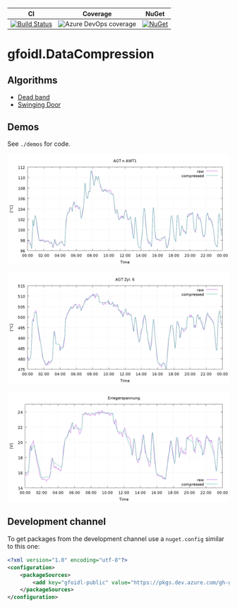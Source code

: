 | CI | Coverage | NuGet |
| -- | -- | -- |
| [![Build Status](https://dev.azure.com/gh-gfoidl/github-Projects/_apis/build/status/.NET/DataCompression?branchName=master)](https://dev.azure.com/gh-gfoidl/github-Projects/_build/latest?definitionId=36&branchName=master) | ![Azure DevOps coverage](https://img.shields.io/azure-devops/coverage/gh-gfoidl/github-Projects/36?style=flat-square) | [![NuGet](https://img.shields.io/nuget/v/gfoidl.DataCompression.svg?style=flat-square)](https://www.nuget.org/packages/gfoidl.DataCompression/) |

# gfoidl.DataCompression

## Algorithms

* [Dead band](./api-doc/articles/DeadBand.md)
* [Swinging Door](./api-doc/articles/SwingingDoor.md)

## Demos

See `./demos` for code.

![](./api-doc/articles/images/demo_01.png)

![](./api-doc/articles/images/demo_02.png)

![](./api-doc/articles/images/demo_03.png)

## Development channel

To get packages from the development channel use a `nuget.config` similar to this one:
```xml
<?xml version="1.0" encoding="utf-8"?>
<configuration>
    <packageSources>
        <add key="gfoidl-public" value="https://pkgs.dev.azure.com/gh-gfoidl/github-Projects/_packaging/gfoidl-public/nuget/v3/index.json" />
    </packageSources>
</configuration>
```
